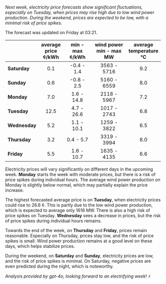 *Next week, electricity price forecasts show significant fluctuations, especially on Tuesday, when prices may rise high due to low wind power production. During the weekend, prices are expected to be low, with a minimal risk of price spikes.*

The forecast was updated on Friday at 03:21.

|           | average<br>price<br>¢/kWh | min - max<br>¢/kWh | wind power<br>min - max<br>MW | average<br>temperature<br>°C |
|:-------------|:----------------:|:----------------:|:-------------:|:-------------:|
| **Saturday** | 0.1 | -0.4 - 1.4 | 3563 - 5716 | 9.2 |
| **Sunday** | 0.6 | -0.8 - 2.5 | 5160 - 6559 | 8.0 |
| **Monday** | 7.0 | 1.6 - 14.8 | 2118 - 5967 | 7.2 |
| **Tuesday** | 12.5 | 4.7 - 26.6 | 1017 - 2743 | 6.8 |
| **Wednesday** | 5.2 | 1.1 - 10.1 | 1259 - 3822 | 6.5 |
| **Thursday** | 3.2 | 0.4 - 5.7 | 3319 - 3994 | 8.0 |
| **Friday** | 5.5 | 1.6 - 10.7 | 1635 - 4135 | 6.6 |

Electricity prices will vary significantly on different days in the upcoming week. **Monday** starts the week with moderate prices, but there is a risk of price spikes during individual hours. The average wind power production on Monday is slightly below normal, which may partially explain the price increase.

The highest forecasted average price is on **Tuesday**, when electricity prices could rise to 26.6 ¢. This is partly due to the low wind power production, which is expected to average only 1616 MW. There is also a high risk of price spikes on Tuesday. **Wednesday** sees a decrease in prices, but the risk of price spikes during individual hours remains.

Towards the end of the week, on **Thursday** and **Friday**, prices remain reasonable. Especially on Thursday, prices stay low, and the risk of price spikes is small. Wind power production remains at a good level on these days, which helps stabilize prices.

During the weekend, on **Saturday** and **Sunday**, electricity prices are low, and the risk of price spikes is minimal. On Saturday, negative prices are even predicted during the night, which is noteworthy.

*Analysis provided by gpt-4o, looking forward to an electrifying week!* ⚡
